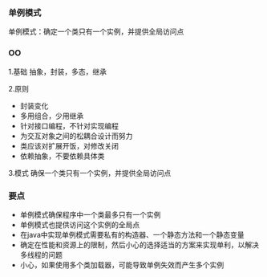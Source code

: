 
### 单例模式

单例模式：确定一个类只有一个实例，并提供全局访问点

### OO

1.基础
抽象，封装，多态，继承

2.原则

- 封装变化
- 多用组合，少用继承
- 针对接口编程，不针对实现编程
- 为交互对象之间的松耦合设计而努力
- 类应该对扩展开饭，对修改关闭
- 依赖抽象，不要依赖具体类

3.模式
确保一个类只有一个实例，并提供全局访问点

### 要点

- 单例模式确保程序中一个类最多只有一个实例
- 单例模式也提供访问这个实例的全局点
- 在java中实现单例模式需要私有的构造器、一个静态方法和一个静态变量
- 确定在性能和资源上的限制，然后小心的选择适当的方案来实现单利，以解决多线程的问题
- 小心，如果使用多个类加载器，可能导致单例失效而产生多个实例